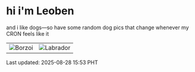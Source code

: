 # hi i'm Leoben

and i like dogs—so have some random dog pics that change whenever my CRON feels like it

|  |  |
|--------|----------|
| ![Borzoi](https://random-dog-vercel.vercel.app/api/random-borzoi?v=1756367610) | ![Labrador](https://random-dog-vercel.vercel.app/api/random-labrador?v=1756367610) |

Last updated: 2025-08-28 15:53 PHT
